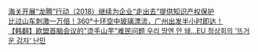   
[海关开展“龙腾”行动（2018）继续为企业“走出去”提供知识产权保护](http://www.dianyue.me/archives/964/oopprikywxi7dhzo/)  
[比过山车刺激一万倍！360°十环空中玻璃漂流，广州出发半小时即达！](http://www.dianyue.me/archives/255/36na21gm90el1iin/)  
[【韩翻】欧盟首脑会议的&quot;烫手山芋&quot;难民问题 우리 땅엔 안 돼…EU 정상회의 &#39;뜨거운 감자&#39; 난민](http://www.dianyue.me/archives/380/zis8368h4dje5qvu/)